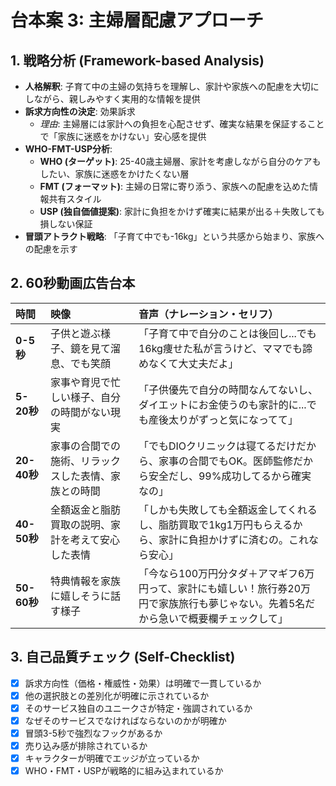 # 台本案 3: 主婦層配慮アプローチ

## 1. 戦略分析 (Framework-based Analysis)

* **人格解釈**: 子育て中の主婦の気持ちを理解し、家計や家族への配慮を大切にしながら、親しみやすく実用的な情報を提供
* **訴求方向性の決定**: 効果訴求
  * *理由*: 主婦層には家計への負担を心配させず、確実な結果を保証することで「家族に迷惑をかけない」安心感を提供
* **WHO-FMT-USP分析**:
  * **WHO (ターゲット)**: 25-40歳主婦層、家計を考慮しながら自分のケアもしたい、家族に迷惑をかけたくない層
  * **FMT (フォーマット)**: 主婦の日常に寄り添う、家族への配慮を込めた情報共有スタイル
  * **USP (独自価値提案)**: 家計に負担をかけず確実に結果が出る＋失敗しても損しない保証
* **冒頭アトラクト戦略**: 「子育て中でも-16kg」という共感から始まり、家族への配慮を示す

## 2. 60秒動画広告台本

| 時間 | 映像 | 音声（ナレーション・セリフ） |
| :-------- | :--------------------------------- | :--------------------------------------------------------- |
| **0-5秒** | 子供と遊ぶ様子、鏡を見て溜息、でも笑顔 | 「子育て中で自分のことは後回し...でも16kg痩せた私が言うけど、ママでも諦めなくて大丈夫だよ」 |
| **5-20秒** | 家事や育児で忙しい様子、自分の時間がない現実 | 「子供優先で自分の時間なんてないし、ダイエットにお金使うのも家計的に...でも産後太りがずっと気になってて」 |
| **20-40秒** | 家事の合間での施術、リラックスした表情、家族との時間 | 「でもDIOクリニックは寝てるだけだから、家事の合間でもOK。医師監修だから安全だし、99%成功してるから確実なの」 |
| **40-50秒** | 全額返金と脂肪買取の説明、家計を考えて安心した表情 | 「しかも失敗しても全額返金してくれるし、脂肪買取で1kg1万円もらえるから、家計に負担かけずに済むの。これなら安心」 |
| **50-60秒** | 特典情報を家族に嬉しそうに話す様子 | 「今なら100万円分タダ＋アマギフ6万円って、家計にも嬉しい！旅行券20万円で家族旅行も夢じゃない。先着5名だから急いで概要欄チェックして」 |

## 3. 自己品質チェック (Self-Checklist)

- [x] 訴求方向性（価格・権威性・効果）は明確で一貫しているか
- [x] 他の選択肢との差別化が明確に示されているか
- [x] そのサービス独自のユニークさが特定・強調されているか
- [x] なぜそのサービスでなければならないのかが明確か
- [x] 冒頭3-5秒で強烈なフックがあるか
- [x] 売り込み感が排除されているか
- [x] キャラクターが明確でエッジが立っているか
- [x] WHO・FMT・USPが戦略的に組み込まれているか